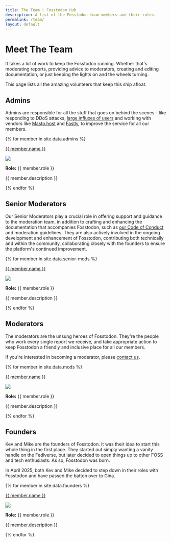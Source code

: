 ```yaml
---
title: The Team | Fosstodon Hub
description: A list of the Fosstodon team members and their roles.
permalink: /team/
layout: default
---
```

# Meet The Team

It takes a lot of work to keep the Fosstodon running. Whether that's moderating reports, providing advice to moderators, creating and editing documentation, or just keeping the lights on and the wheels turning.

This page lists all the amazing volunteers that keep this ship afloat.

## Admins

Admins are responsible for all the stuff that goes on behind the scenes - like responding to DDoS attacks, [large influxes of users](https://hub.fosstodon.org/elon-twitter-post-mortem/) and working with vendors like [Masto.host](https://masto.host) and [Fastly](https://fastly.com), to improve the service for all our members.

{% for member in site.data.admins %}
<div class="team-banner">
    <p class="team-title"><a rel="me" target="blank" href="{{ member.link }}">{{ member.name }}</a></p>
    <img class="team-avatar" src="{{ member.avatar }}" />
    <p><b>Role:</b> {{ member.role }}</p>
    <p>{{ member.description }}</p>
  </div>
{% endfor %}

<div style="clear: both;"></div>

## Senior Moderators

Our Senior Moderators play a crucial role in offering support and guidance to the moderation team, in addition to crafting and enhancing the documentation that accompanies Fosstodon, such as [our Code of Conduct](https://hub.fosstodon.org/coc) and moderation guidelines. They are also actively involved in the ongoing development and enhancement of Fosstodon, contributing both technically and within the community, collaborating closely with the founders to ensure the platform's continued improvement.

{% for member in site.data.senior-mods %}
<div class="team-banner">
    <p class="team-title"><a rel="me" target="blank" href="{{ member.link }}">{{ member.name }}</a></p>
    <img class="team-avatar" src="{{ member.avatar }}" />
    <p><b>Role:</b> {{ member.role }}</p>
    <p>{{ member.description }}</p>
  </div>
{% endfor %}

<div style="clear: both;"></div>

## Moderators

The moderators are the unsung heroes of Fosstodon. They're the people who work every single report we receive, and take appropriate action to keep Fosstodon a friendly and inclusive place for all our members.

If you're interested in becoming a moderator, please [contact us](https://hub.fosstodon.org/contact/).

{% for member in site.data.mods %}
<div class="team-banner">
    <p class="team-title"><a rel="me" target="blank" href="{{ member.link }}">{{ member.name }}</a></p>
    <img class="team-avatar" src="{{ member.avatar }}" />
    <p><b>Role:</b> {{ member.role }}</p>
    <p>{{ member.description }}</p>
  </div>
{% endfor %}

<div style="clear: both;"></div>


## Founders

Kev and Mike are the founders of Fosstodon. It was their idea to start this whole thing in the first place. They started out simply wanting a vanity handle on the Fediverse, but later decided to open things up to other FOSS and tech enthusiasts. As so, Fosstodon was born.

In April 2025, both Kev and Mike decided to step down in their roles with Fosstodon and have passed the batton over to Gina.

{% for member in site.data.founders %}
<div class="team-banner">
    <p class="team-title"><a rel="me" target="blank" href="{{ member.link }}">{{ member.name }}</a></p>
    <img class="team-avatar" src="{{ member.avatar }}" />
    <p><b>Role:</b> {{ member.role }}</p>
    <p>{{ member.description }}</p>
  </div>
{% endfor %}

<div style="clear: both;"></div>
